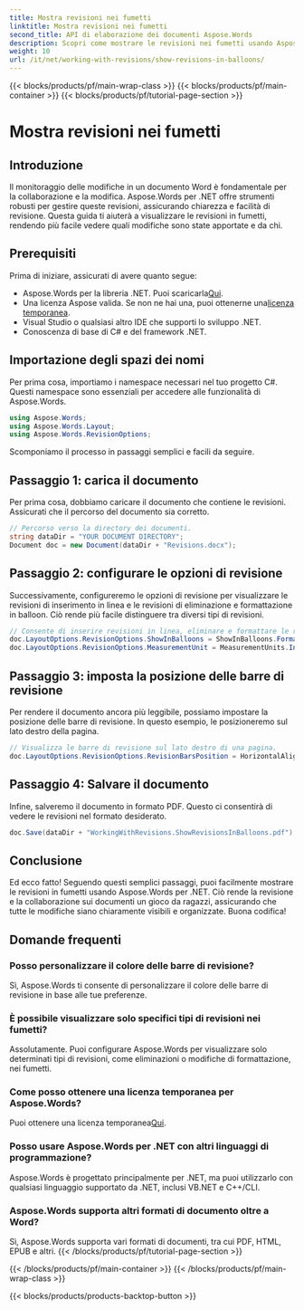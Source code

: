```yaml
---
title: Mostra revisioni nei fumetti
linktitle: Mostra revisioni nei fumetti
second_title: API di elaborazione dei documenti Aspose.Words
description: Scopri come mostrare le revisioni nei fumetti usando Aspose.Words per .NET. Questa guida dettagliata ti accompagna in ogni passaggio, assicurandoti che le modifiche al tuo documento siano chiare e organizzate.
weight: 10
url: /it/net/working-with-revisions/show-revisions-in-balloons/
---
```


{{< blocks/products/pf/main-wrap-class >}}
{{< blocks/products/pf/main-container >}}
{{< blocks/products/pf/tutorial-page-section >}}

# Mostra revisioni nei fumetti

## Introduzione

Il monitoraggio delle modifiche in un documento Word è fondamentale per la collaborazione e la modifica. Aspose.Words per .NET offre strumenti robusti per gestire queste revisioni, assicurando chiarezza e facilità di revisione. Questa guida ti aiuterà a visualizzare le revisioni in fumetti, rendendo più facile vedere quali modifiche sono state apportate e da chi.

## Prerequisiti

Prima di iniziare, assicurati di avere quanto segue:

-  Aspose.Words per la libreria .NET. Puoi scaricarla[Qui](https://releases.aspose.com/words/net/).
-  Una licenza Aspose valida. Se non ne hai una, puoi ottenerne una[licenza temporanea](https://purchase.aspose.com/temporary-license/).
- Visual Studio o qualsiasi altro IDE che supporti lo sviluppo .NET.
- Conoscenza di base di C# e del framework .NET.

## Importazione degli spazi dei nomi

Per prima cosa, importiamo i namespace necessari nel tuo progetto C#. Questi namespace sono essenziali per accedere alle funzionalità di Aspose.Words.

```csharp
using Aspose.Words;
using Aspose.Words.Layout;
using Aspose.Words.RevisionOptions;
```

Scomponiamo il processo in passaggi semplici e facili da seguire.

## Passaggio 1: carica il documento

Per prima cosa, dobbiamo caricare il documento che contiene le revisioni. Assicurati che il percorso del documento sia corretto.

```csharp
// Percorso verso la directory dei documenti.
string dataDir = "YOUR DOCUMENT DIRECTORY";
Document doc = new Document(dataDir + "Revisions.docx");
```

## Passaggio 2: configurare le opzioni di revisione

Successivamente, configureremo le opzioni di revisione per visualizzare le revisioni di inserimento in linea e le revisioni di eliminazione e formattazione in balloon. Ciò rende più facile distinguere tra diversi tipi di revisioni.

```csharp
// Consente di inserire revisioni in linea, eliminare e formattare le revisioni nei fumetti.
doc.LayoutOptions.RevisionOptions.ShowInBalloons = ShowInBalloons.FormatAndDelete;
doc.LayoutOptions.RevisionOptions.MeasurementUnit = MeasurementUnits.Inches;
```

## Passaggio 3: imposta la posizione delle barre di revisione

Per rendere il documento ancora più leggibile, possiamo impostare la posizione delle barre di revisione. In questo esempio, le posizioneremo sul lato destro della pagina.

```csharp
// Visualizza le barre di revisione sul lato destro di una pagina.
doc.LayoutOptions.RevisionOptions.RevisionBarsPosition = HorizontalAlignment.Right;
```

## Passaggio 4: Salvare il documento

Infine, salveremo il documento in formato PDF. Questo ci consentirà di vedere le revisioni nel formato desiderato.

```csharp
doc.Save(dataDir + "WorkingWithRevisions.ShowRevisionsInBalloons.pdf");
```

## Conclusione

Ed ecco fatto! Seguendo questi semplici passaggi, puoi facilmente mostrare le revisioni in fumetti usando Aspose.Words per .NET. Ciò rende la revisione e la collaborazione sui documenti un gioco da ragazzi, assicurando che tutte le modifiche siano chiaramente visibili e organizzate. Buona codifica!

## Domande frequenti

### Posso personalizzare il colore delle barre di revisione?
Sì, Aspose.Words ti consente di personalizzare il colore delle barre di revisione in base alle tue preferenze.

### È possibile visualizzare solo specifici tipi di revisioni nei fumetti?
Assolutamente. Puoi configurare Aspose.Words per visualizzare solo determinati tipi di revisioni, come eliminazioni o modifiche di formattazione, nei fumetti.

### Come posso ottenere una licenza temporanea per Aspose.Words?
Puoi ottenere una licenza temporanea[Qui](https://purchase.aspose.com/temporary-license/).

### Posso usare Aspose.Words per .NET con altri linguaggi di programmazione?
Aspose.Words è progettato principalmente per .NET, ma puoi utilizzarlo con qualsiasi linguaggio supportato da .NET, inclusi VB.NET e C++/CLI.

### Aspose.Words supporta altri formati di documento oltre a Word?
Sì, Aspose.Words supporta vari formati di documenti, tra cui PDF, HTML, EPUB e altri.
{{< /blocks/products/pf/tutorial-page-section >}}

{{< /blocks/products/pf/main-container >}}
{{< /blocks/products/pf/main-wrap-class >}}

{{< blocks/products/products-backtop-button >}}

